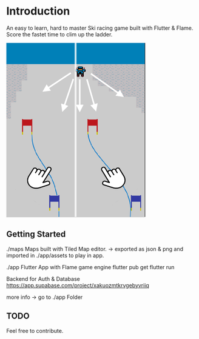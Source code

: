# Introduction

An easy to learn, hard to master Ski racing game built with Flutter & Flame.
Score the fastet time to clim up the ladder.

![Tutorial Image](app/assets/images/tutorial.png)

## Getting Started
./maps
Maps built with Tiled Map editor. 
-> exported as json & png and imported in ./app/assets to play in app.

./app
Flutter App with Flame game engine
flutter pub get
flutter run

Backend for Auth & Database
https://app.supabase.com/project/xakuozmtkrvgebyvriiq

more info -> go to ./app Folder

## TODO
Feel free to contribute.
